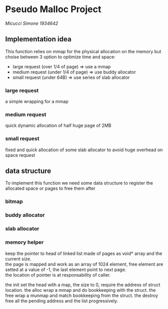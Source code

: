 # Pseudo Malloc Project

*Micucci Simone 1934642*

## Implementation idea
This function relies on mmap for the physical allocation on the memory but choise between 3 option to optimize time and space:
 - large request (over 1/4 of page) => use a mmap
 - medium request (under 1/4 of page) => use buddy allocator
 - small request (under 64B) => use series of slab allocator

### large request
a simple wrapping for a mmap

### medium request
quick dynamic allocation of half huge page of 2MB

### small request
fixed and quick allocation of some slab allocator to avoid huge overhead on space request

## data structure
To implement this function we need some data structure to register the allocated space or pages to free them after

### bitmap


### buddy allocator

### slab allocator

### memory helper
keep the pointer to head of linked list made of pages as void\* array and the current size.  
the page is mapped and work as an array of 1024 element, free element are setted at a value of -1, the last element point to next page.  
the location of pointer is at responsability of caller.

the init set the head with a map, the size to 0, require the address of struct location.
the alloc wrap a mmap and do bookkeeping with the struct.
the free wrap a munmap and match bookkeeping from the struct.
the destroy free all the pending address and the list progressively.
